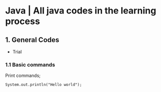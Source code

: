 # Java | All java codes in the learning process

## 1. General Codes

* Trial

### 1.1 Basic commands

Print commands;

```
System.out.println("Hello world");
```
